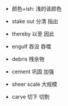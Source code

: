 + 颜色+ish: 浅的该颜色

+ stake out 分清 指出

+ thereby 以至 因此

+ engulf 吞没 吞噬

+ debris 残余物

+ cement 巩固 加强

+ sheer scale 大规模

+ carve 切下 切割